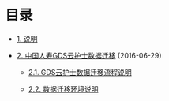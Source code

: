 # 目录

* [1. 说明](README.md)

* [2. 中国人寿GDS云护士数据迁移](renshou_migration/README.md) (2016-06-29)

  * [2.1. GDS云护士数据迁移流程说明](renshou_migration/chapter1.md)
  
  * [2.2. 数据迁移环境说明](renshou_migration/enviroment.md)
  
